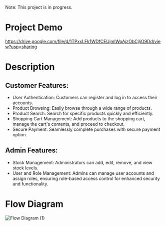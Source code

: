 Note: This project is in progress.

# Project Demo
https://drive.google.com/file/d/1TPxxLFk1WDfCEUjmIWoAjzObCjljO9Dd/view?usp=sharing

# Description
## Customer Features:
- User Authentication: Customers can register and log in to access their accounts.
- Product Browsing: Easily browse through a wide range of products.
- Product Search: Search for specific products quickly and efficiently.
- Shopping Cart Management: Add products to the shopping cart, manage the cart's contents, and proceed to checkout.
- Secure Payment: Seamlessly complete purchases with secure payment option.

## Admin Features:
- Stock Management: Administrators can add, edit, remove, and view stock levels.
- User and Role Management: Admins can manage user accounts and assign roles, ensuring role-based access control for enhanced security and functionality.

# Flow Diagram
![Flow Diagram (1)](https://github.com/user-attachments/assets/c1a2ea37-41bc-4d40-90da-35c3b014eae4)
